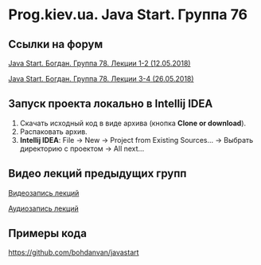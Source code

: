 Prog.kiev.ua. Java Start. Группа 76
===

## Cсылки на форум

[Java Start. Богдан. Группа 78. Лекции 1-2 (12.05.2018)](https://prog.kiev.ua/forum/index.php/topic,3621.0.html)

[Java Start. Богдан. Группа 78. Лекции 3-4 (26.05.2018)](https://prog.kiev.ua/forum/index.php/topic,3653.0.html)

## Запуск проекта локально в Intellij IDEA

1. Скачать исходный код в виде архива (кнопка **Clone or download**).
2. Распаковать архив.
3. **Intellij IDEA**: File -> New -> Project from Existing Sources... -> Выбрать директорию с проектом -> All next...

## Видео лекций предыдущих групп

[Видеозапись лекций](https://mega.nz/#F!SRclnQQT)

[Аудиозапиcь лекций](https://mega.nz/#F!GY8UjTBS)

## Примеры кода

https://github.com/bohdanvan/javastart
